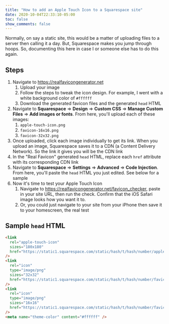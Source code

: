```yaml
---
title: "How to add an Apple Touch Icon to a Squarespace site"
date: 2020-10-04T22:33:10-05:00
toc: false
show_comments: false
---
```


Normally, on say a static site, this would be a matter of uploading files to a server then calling it a day. But, Squarespace makes you jump through hoops. So, documenting this here in case I or someone else has to do this again.

## Steps

1. Navigate to <https://realfavicongenerator.net>
    1. Upload your image
    1. Follow the steps to tweak the icon design. For example, I went with a white background color of `#ffffff`
    1. Download the generated favicon files and the generated `head` HTML
1. Navigate to **Squarespace** => **Design** => **Custom CSS** => **Manage Custom Files** => **Add images or fonts**. From here, you'll upload each of these images:
    1. `apple-touch-icon.png`
    1. `favicon-16x16.png`
    1. `favicon-32x32.png`
1. Once uploaded, click each image individually to get its link. When you upload an image, Squarespace saves it to a CDN (a Content Delivery Network). So the link it gives you will be the CDN link
1. In the "Real Favicon" generated `head` HTML, replace each `href` attribute with its corresponding CDN link
1. Navigate to **Squarespace** => **Settings** => **Advanced** => **Code Injection**. From here, you'll paste the `head` HTML you just edited. See below for a sample
1. Now it's time to test your Apple Touch Icon
    1. Navigate to <https://realfavicongenerator.net/favicon_checker>, paste in your site URL, then run the check. Confirm that the iOS Safari image looks how you want it to. 
    1. Or, you could just navigate to your site from your iPhone then save it to your homescreen, the real test

## Sample `head` HTML

```html
<link
  rel="apple-touch-icon"
  sizes="180x180"
  href="https://static1.squarespace.com/static/hash/t/hash/number/apple-touch-icon.png"
/>
<link
  rel="icon"
  type="image/png"
  sizes="32x32"
  href="https://static1.squarespace.com/static/hash/t/hash/number/favicon-32x32.png"
/>
<link
  rel="icon"
  type="image/png"
  sizes="16x16"
  href="https://static1.squarespace.com/static/hash/t/hash/number/favicon-16x16.png"
/>
<meta name="theme-color" content="#ffffff" />
```
